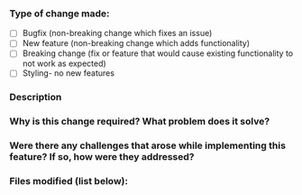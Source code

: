 ### Type of change made:
- [ ] Bugfix (non-breaking change which fixes an issue)
- [ ] New feature (non-breaking change which adds functionality)
- [ ] Breaking change (fix or feature that would cause existing functionality to not work as expected)
- [ ] Styling- no new features

### Description

### Why is this change required? What problem does it solve?

### Were there any challenges that arose while implementing this feature? If so, how were they addressed?


### Files modified (list below):
